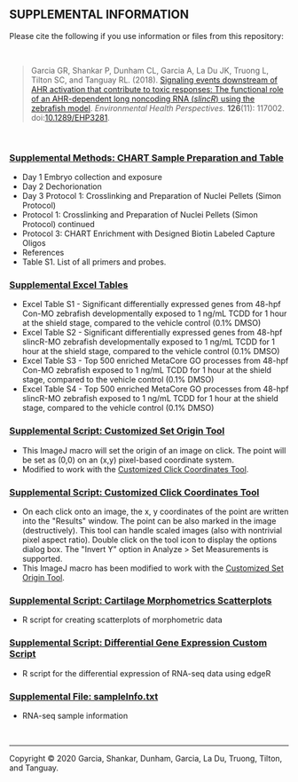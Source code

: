 ## SUPPLEMENTAL INFORMATION
Please cite the following if you use information or files from this repository:

<br>

>Garcia GR, Shankar P, Dunham CL, Garcia A, La Du JK, Truong L, Tilton SC, and Tanguay RL. (2018). [Signaling events downstream of AHR activation that contribute to toxic responses: The functional role of an AHR-dependent long noncoding RNA (*slincR*) using the zebrafish model](https://github.com/Tanguay-Lab/Manuscripts/wiki/Garcia_2018_Environ_Health_Persp). *Environmental Health Perspectives*. **126**(11): 117002. doi:[10.1289/EHP3281](https://doi.org/10.1289/EHP3281).

<br>

### [Supplemental Methods: CHART Sample Preparation and Table](https://github.com/Tanguay-Lab/Manuscripts/blob/main/Garcia_et_al_(2018)_Environ_Health_Persp/Files/CHART_Sample_Preparation_and_Table.pdf)
* Day 1 Embryo collection and exposure
* Day 2 Dechorionation
* Day 3 Protocol 1: Crosslinking and Preparation of Nuclei Pellets (Simon Protocol)
* Protocol 1: Crosslinking and Preparation of Nuclei Pellets (Simon Protocol) continued
* Protocol 3: CHART Enrichment with Designed Biotin Labeled Capture Oligos
* References
* Table S1. List of all primers and probes. 

### [Supplemental Excel Tables](https://github.com/Tanguay-Lab/Manuscripts/blob/main/Garcia_et_al_(2018)_Environ_Health_Persp/Files/Supplemental_Excel_Tables.xlsx)
* Excel Table S1 - Significant differentially expressed genes from 48-hpf Con-MO zebrafish developmentally exposed to 1 ng/mL TCDD for 1 hour at the shield stage, compared to the vehicle control (0.1% DMSO) 
* Excel Table S2 - Significant differentially expressed genes from 48-hpf slincR-MO zebrafish developmentally exposed to 1 ng/mL TCDD for 1 hour at the shield stage, compared to the vehicle control (0.1% DMSO) 
* Excel Table S3 - Top 500 enriched MetaCore GO processes from 48-hpf Con-MO zebrafish exposed to 1 ng/mL TCDD for 1 hour at the shield stage, compared to the vehicle control (0.1% DMSO) 
* Excel Table S4 - Top 500 enriched MetaCore GO processes from 48-hpf slincR-MO zebrafish exposed to 1 ng/mL TCDD for 1 hour at the shield stage, compared to the vehicle control (0.1% DMSO) 

### [Supplemental Script: Customized Set Origin Tool](https://github.com/Tanguay-Lab/Manuscripts/blob/main/Garcia_et_al_(2018)_Environ_Health_Persp/Files/Customized_Set_Origin_Tool.ijm)
* This ImageJ macro will set the origin of an image on click. The point will be set as (0,0) on an (x,y) pixel-based coordinate system.
* Modified to work with the [Customized Click Coordinates Tool](https://github.com/Tanguay-Lab/Manuscripts/blob/main/Garcia_et_al_(2018)_Environ_Health_Persp/Files/Customized_Click_Coordinates_Tool.ijm). 

### [Supplemental Script: Customized Click Coordinates Tool](https://github.com/Tanguay-Lab/Manuscripts/blob/main/Garcia_et_al_(2018)_Environ_Health_Persp/Files/Customized_Click_Coordinates_Tool.ijm)
* On each click onto an image, the x, y coordinates of the point are written into the "Results" window. The point can be also marked in the image (destructively). This tool can handle scaled images (also with nontrivial pixel aspect ratio). Double click on the tool icon to display the options dialog box. The "Invert Y" option in Analyze > Set Measurements is supported.
* This ImageJ macro has been modified to work with the [Customized Set Origin Tool](https://github.com/Tanguay-Lab/Manuscripts/blob/main/Garcia_et_al_(2018)_Environ_Health_Persp/Files/Customized_Set_Origin_Tool.ijm). 

### [Supplemental Script: Cartilage Morphometrics Scatterplots](https://github.com/Tanguay-Lab/Manuscripts/blob/main/Garcia_et_al_(2018)_Environ_Health_Persp/Files/Cartilage_morphometrics.R)
* R script for creating scatterplots of morphometric data

### [Supplemental Script: Differential Gene Expression Custom Script](https://github.com/Tanguay-Lab/Manuscripts/blob/main/Garcia_et_al_(2018)_Environ_Health_Persp/Files/Differential_expression_custom_script.R)
* R script for the differential expression of RNA-seq data using edgeR

### [Supplemental File: sampleInfo.txt](https://github.com/Tanguay-Lab/Manuscripts/blob/main/Garcia_et_al_(2018)_Environ_Health_Persp/Files/sampleInfo.txt)
* RNA-seq sample information

<br>

***

Copyright © 2020 Garcia, Shankar, Dunham, Garcia, La Du, Truong, Tilton, and Tanguay. 
